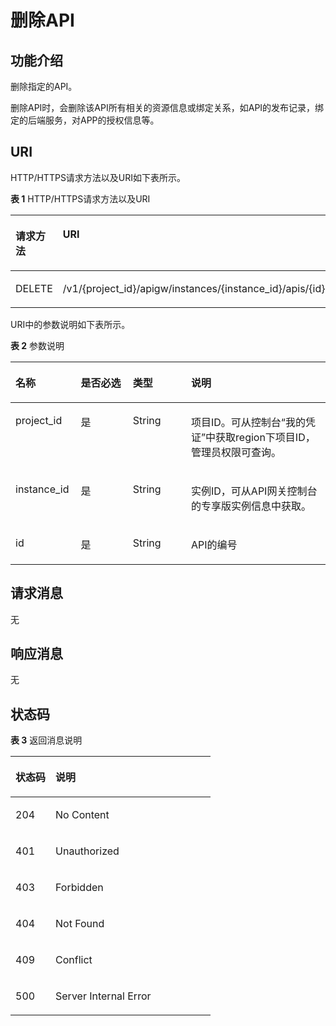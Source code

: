 # 删除API<a name="apig-phapi-180713027"></a>

## 功能介绍<a name="section24863152"></a>

删除指定的API。

删除API时，会删除该API所有相关的资源信息或绑定关系，如API的发布记录，绑定的后端服务，对APP的授权信息等。

## URI<a name="section22441780"></a>

HTTP/HTTPS请求方法以及URI如下表所示。

**表 1**  HTTP/HTTPS请求方法以及URI

<a name="table47776868"></a>
<table><thead align="left"><tr id="row14972112"><th class="cellrowborder" valign="top" width="20%" id="mcps1.2.3.1.1"><p id="p4781565"><a name="p4781565"></a><a name="p4781565"></a>请求方法</p>
</th>
<th class="cellrowborder" valign="top" width="80%" id="mcps1.2.3.1.2"><p id="p51762503"><a name="p51762503"></a><a name="p51762503"></a>URI</p>
</th>
</tr>
</thead>
<tbody><tr id="row32013205"><td class="cellrowborder" valign="top" width="20%" headers="mcps1.2.3.1.1 "><p id="p42932816"><a name="p42932816"></a><a name="p42932816"></a>DELETE</p>
</td>
<td class="cellrowborder" valign="top" width="80%" headers="mcps1.2.3.1.2 "><p id="p55006047"><a name="p55006047"></a><a name="p55006047"></a>/v1/{project_id}/apigw/instances/{instance_id}/apis/{id}</p>
</td>
</tr>
</tbody>
</table>

URI中的参数说明如下表所示。

**表 2**  参数说明

<a name="table26304811"></a>
<table><thead align="left"><tr id="row11931990"><th class="cellrowborder" valign="top" width="20.72%" id="mcps1.2.5.1.1"><p id="p26967144"><a name="p26967144"></a><a name="p26967144"></a>名称</p>
</th>
<th class="cellrowborder" valign="top" width="16.53%" id="mcps1.2.5.1.2"><p id="p36855079"><a name="p36855079"></a><a name="p36855079"></a>是否必选</p>
</th>
<th class="cellrowborder" valign="top" width="18.509999999999998%" id="mcps1.2.5.1.3"><p id="p32471418"><a name="p32471418"></a><a name="p32471418"></a>类型</p>
</th>
<th class="cellrowborder" valign="top" width="44.24%" id="mcps1.2.5.1.4"><p id="p12939210"><a name="p12939210"></a><a name="p12939210"></a>说明</p>
</th>
</tr>
</thead>
<tbody><tr id="row820361316176"><td class="cellrowborder" valign="top" width="20.72%" headers="mcps1.2.5.1.1 "><p id="p55878963"><a name="p55878963"></a><a name="p55878963"></a>project_id</p>
</td>
<td class="cellrowborder" valign="top" width="16.53%" headers="mcps1.2.5.1.2 "><p id="p29902160"><a name="p29902160"></a><a name="p29902160"></a>是</p>
</td>
<td class="cellrowborder" valign="top" width="18.509999999999998%" headers="mcps1.2.5.1.3 "><p id="p6155914"><a name="p6155914"></a><a name="p6155914"></a>String</p>
</td>
<td class="cellrowborder" valign="top" width="44.24%" headers="mcps1.2.5.1.4 "><p id="p28867016"><a name="p28867016"></a><a name="p28867016"></a>项目ID。可从控制台“我的凭证”中获取region下项目ID，管理员权限可查询。</p>
</td>
</tr>
<tr id="row118121381717"><td class="cellrowborder" valign="top" width="20.72%" headers="mcps1.2.5.1.1 "><p id="p1780913159538"><a name="p1780913159538"></a><a name="p1780913159538"></a>instance_id</p>
</td>
<td class="cellrowborder" valign="top" width="16.53%" headers="mcps1.2.5.1.2 "><p id="p9809215115310"><a name="p9809215115310"></a><a name="p9809215115310"></a>是</p>
</td>
<td class="cellrowborder" valign="top" width="18.509999999999998%" headers="mcps1.2.5.1.3 "><p id="p1280914152538"><a name="p1280914152538"></a><a name="p1280914152538"></a>String</p>
</td>
<td class="cellrowborder" valign="top" width="44.24%" headers="mcps1.2.5.1.4 "><p id="p1880914157537"><a name="p1880914157537"></a><a name="p1880914157537"></a>实例ID，可从API网关控制台的专享版实例信息中获取。</p>
</td>
</tr>
<tr id="row41443070"><td class="cellrowborder" valign="top" width="20.72%" headers="mcps1.2.5.1.1 "><p id="p1445503"><a name="p1445503"></a><a name="p1445503"></a>id</p>
</td>
<td class="cellrowborder" valign="top" width="16.53%" headers="mcps1.2.5.1.2 "><p id="p49976884"><a name="p49976884"></a><a name="p49976884"></a>是</p>
</td>
<td class="cellrowborder" valign="top" width="18.509999999999998%" headers="mcps1.2.5.1.3 "><p id="p21595781"><a name="p21595781"></a><a name="p21595781"></a>String</p>
</td>
<td class="cellrowborder" valign="top" width="44.24%" headers="mcps1.2.5.1.4 "><p id="p4427868"><a name="p4427868"></a><a name="p4427868"></a>API的编号</p>
</td>
</tr>
</tbody>
</table>

## 请求消息<a name="section649433"></a>

无

## 响应消息<a name="section52604147"></a>

无

## 状态码<a name="section5844905"></a>

**表 3**  返回消息说明

<a name="table60212917"></a>
<table><thead align="left"><tr id="row17862286"><th class="cellrowborder" valign="top" width="20%" id="mcps1.2.3.1.1"><p id="p37559096"><a name="p37559096"></a><a name="p37559096"></a>状态码</p>
</th>
<th class="cellrowborder" valign="top" width="80%" id="mcps1.2.3.1.2"><p id="p22387963"><a name="p22387963"></a><a name="p22387963"></a>说明</p>
</th>
</tr>
</thead>
<tbody><tr id="row1485694"><td class="cellrowborder" valign="top" width="20%" headers="mcps1.2.3.1.1 "><p id="p53232361"><a name="p53232361"></a><a name="p53232361"></a>204</p>
</td>
<td class="cellrowborder" valign="top" width="80%" headers="mcps1.2.3.1.2 "><p id="p13445195614478"><a name="p13445195614478"></a><a name="p13445195614478"></a>No Content</p>
</td>
</tr>
<tr id="row17468177"><td class="cellrowborder" valign="top" width="20%" headers="mcps1.2.3.1.1 "><p id="p5636200"><a name="p5636200"></a><a name="p5636200"></a>401</p>
</td>
<td class="cellrowborder" valign="top" width="80%" headers="mcps1.2.3.1.2 "><p id="p53879076"><a name="p53879076"></a><a name="p53879076"></a>Unauthorized</p>
</td>
</tr>
<tr id="row15149644"><td class="cellrowborder" valign="top" width="20%" headers="mcps1.2.3.1.1 "><p id="p19161626"><a name="p19161626"></a><a name="p19161626"></a>403</p>
</td>
<td class="cellrowborder" valign="top" width="80%" headers="mcps1.2.3.1.2 "><p id="p13949586"><a name="p13949586"></a><a name="p13949586"></a>Forbidden</p>
</td>
</tr>
<tr id="row10181700"><td class="cellrowborder" valign="top" width="20%" headers="mcps1.2.3.1.1 "><p id="p19411362"><a name="p19411362"></a><a name="p19411362"></a>404</p>
</td>
<td class="cellrowborder" valign="top" width="80%" headers="mcps1.2.3.1.2 "><p id="p28816493"><a name="p28816493"></a><a name="p28816493"></a>Not Found</p>
</td>
</tr>
<tr id="row58021846"><td class="cellrowborder" valign="top" width="20%" headers="mcps1.2.3.1.1 "><p id="p2149103"><a name="p2149103"></a><a name="p2149103"></a>409</p>
</td>
<td class="cellrowborder" valign="top" width="80%" headers="mcps1.2.3.1.2 "><p id="p39859624"><a name="p39859624"></a><a name="p39859624"></a>Conflict</p>
</td>
</tr>
<tr id="row23192296"><td class="cellrowborder" valign="top" width="20%" headers="mcps1.2.3.1.1 "><p id="p66636660"><a name="p66636660"></a><a name="p66636660"></a>500</p>
</td>
<td class="cellrowborder" valign="top" width="80%" headers="mcps1.2.3.1.2 "><p id="p14947689"><a name="p14947689"></a><a name="p14947689"></a>Server Internal Error</p>
</td>
</tr>
</tbody>
</table>

